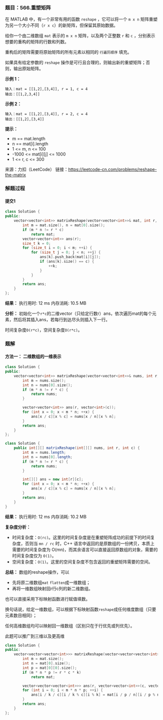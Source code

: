 ### 题目：566.重塑矩阵
在 MATLAB 中，有一个非常有用的函数 `reshape` ，它可以将一个 `m x n` 矩阵重塑为另一个大小不同（`r x c`）的新矩阵，但保留其原始数据。

给你一个由二维数组 `mat` 表示的 `m x n` 矩阵，以及两个正整数 `r` 和 `c` ，分别表示想要的重构的矩阵的行数和列数。

重构后的矩阵需要将原始矩阵的所有元素以相同的 `行遍历顺序` 填充。

如果具有给定参数的 `reshape` 操作是可行且合理的，则输出新的重塑矩阵；否则，输出原始矩阵。

**示例 1：**
```
输入：mat = [[1,2],[3,4]], r = 1, c = 4
输出：[[1,2,3,4]]
```
**示例 2：**
```
输入：mat = [[1,2],[3,4]], r = 2, c = 4
输出：[[1,2],[3,4]]
```

**提示：**
- m == mat.length
- n == mat[i].length
- 1 <= m, n <= 100
- -1000 <= mat[i][j] <= 1000
- 1 <= r, c <= 300

来源：力扣（LeetCode）
链接：https://leetcode-cn.com/problems/reshape-the-matrix

### 解题过程
#### 提交1
```C++
class Solution {
public:
    vector<vector<int>> matrixReshape(vector<vector<int>>& mat, int r, int c) {
        int m = mat.size(), n = mat[0].size();
        if (m * n != r * c)
            return mat;
        vector<vector<int>> ans(r);
        size_t k = 0;
        for (size_t i = 0; i < m; ++i) {
            for (size_t j = 0; j < n; ++j) {
                ans[k].push_back(mat[i][j]);
                if (ans[k].size() == c) {
                    ++k;
                }
            }
        }
        return ans;
    }
};
```
**结果：** 执行用时: 12 ms     内存消耗: 10.5 MB

**分析：**
初始化一个`r*c`的二维vector（只给定行数r）ans，依次遍历mat的每个元素，然后将其插入ans，若每行到达尽头则插入下一行。

时间复杂度`O(r*c)`，空间复杂度`O(r*c)`。

### 题解
#### 方法一： 二维数组的一维表示
```C++
class Solution {
public:
    vector<vector<int>> matrixReshape(vector<vector<int>>& nums, int r, int c) {
        int m = nums.size();
        int n = nums[0].size();
        if (m * n != r * c) {
            return nums;
        }

        vector<vector<int>> ans(r, vector<int>(c));
        for (int x = 0; x < m * n; ++x) {
            ans[x / c][x % c] = nums[x / n][x % n];
        }
        return ans;
    }
};
```
```Java
class Solution {
    public int[][] matrixReshape(int[][] nums, int r, int c) {
        int m = nums.length;
        int n = nums[0].length;
        if (m * n != r * c) {
            return nums;
        }

        int[][] ans = new int[r][c];
        for (int x = 0; x < m * n; ++x) {
            ans[x / c][x % c] = nums[x / n][x % n];
        }
        return ans;
    }
}
```
**结果：** 执行用时: 12 ms         内存消耗: 10.2 MB

**复杂度分析：**
- 时间复杂度：`O(rc)`。这里的时间复杂度是在重塑矩阵成功的前提下的时间复杂度，否则当 `mn / rc` 时，C++ 语言中返回的是原数组的一份拷贝，本质上需要的时间复杂度为 O(mn)，而其余语言可以直接返回原数组的对象，需要的时间复杂度仅为 `O(1)`。
- 空间复杂度：`O(1)`。这里的空间复杂度不包含返回的重塑矩阵需要的空间。

**总结：**
数组的reshape操作，可以
- 先将原二维数组`mat` `flatten`成一维数组；
- 再将一维数组映射回r行c列的新二维数组。

也可以直接采用下标映射函数进行赋值填数。

换句话说，给定一维数组，可以根据下标映射函数`reshape`成任何维度数组（只要元素数目相同）；

任何高维数组均可以映射回一维数组（区别只在于行优先或列优先）。

此题可以推广到三维以及更高维
```C++
class Solution {
public:
    vector<vector<vector<int>>> matrixReshape(vector<vector<vector<int>>>& mat, int r, int c, int k) {
        int m = mat.size();
        int n = mat[0].size();
        int p = mat[0][0].size();
        if (m * n * p != r * c * k)
            return mat;

        vector<vector<vector<int>>> ans(r, vector<vector<int>>(c, vector<int>(k)));
        for (int i = 0; i < m * n * p; ++i) {
            ans[i / k / c][i / k % c][i % k] = mat[i / p / n][i / p % n][i % p];
        }
        return ans;
    }
};
```
